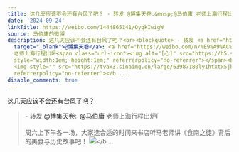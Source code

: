 ```yaml
---
title: 这几天应该不会还有台风了吧？ - 转发 @博集天卷:&ensp;@马伯庸 老师上海行程出炉[心]周六上下午各一场，大家选合适的时间来书店听马老师讲《食南之徒》背后的美...
date: '2024-09-24'
linkTitle: https://weibo.com/1444865141/OyqkIwigW
source: 马伯庸的微博
description: 这几天应该不会还有台风了吧？<br><blockquote> - 转发 <a href="https://weibo.com/1670934912"
  target="_blank">@博集天卷</a>: <a href="https://weibo.com/n/%E9%A9%AC%E4%BC%AF%E5%BA%B8">@马伯庸</a>
  老师上海行程出炉<span class="url-icon"><img alt="[心]" src="https://h5.sinaimg.cn/m/emoticon/icon/others/l_xin-43af9086c0.png"
  style="width:1em; height:1em;" referrerpolicy="no-referrer"></span><br><br>周六上下午各一场，大家选合适的时间来书店听马老师讲《食南之徒》背后的美食与历史故事吧！
  <img style="" src="https://tvax3.sinaimg.cn/large/63987180ly1htxtx5jhawj20ly0xyteg.jpg"
  referrerpolicy="no-referrer"></b ...
disable_comments: true
---
```

这几天应该不会还有台风了吧？<br><blockquote> - 转发 <a href="https://weibo.com/1670934912" target="_blank">@博集天卷</a>: <a href="https://weibo.com/n/%E9%A9%AC%E4%BC%AF%E5%BA%B8">@马伯庸</a> 老师上海行程出炉<span class="url-icon"><img alt="[心]" src="https://h5.sinaimg.cn/m/emoticon/icon/others/l_xin-43af9086c0.png" style="width:1em; height:1em;" referrerpolicy="no-referrer"></span><br><br>周六上下午各一场，大家选合适的时间来书店听马老师讲《食南之徒》背后的美食与历史故事吧！ <img style="" src="https://tvax3.sinaimg.cn/large/63987180ly1htxtx5jhawj20ly0xyteg.jpg" referrerpolicy="no-referrer"></b ...